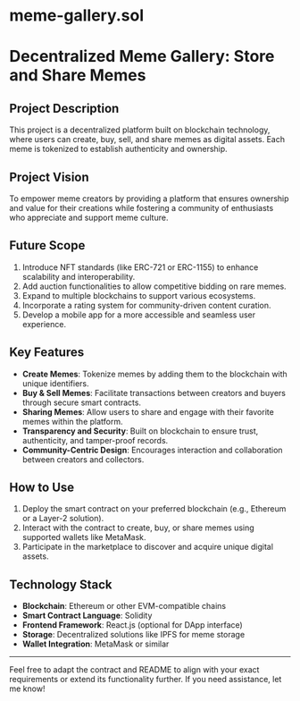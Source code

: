 # meme-gallery.sol
# Decentralized Meme Gallery: Store and Share Memes

## Project Description
This project is a decentralized platform built on blockchain technology, where users can create, buy, sell, and share memes as digital assets. Each meme is tokenized to establish authenticity and ownership.

## Project Vision
To empower meme creators by providing a platform that ensures ownership and value for their creations while fostering a community of enthusiasts who appreciate and support meme culture.

## Future Scope
1. Introduce NFT standards (like ERC-721 or ERC-1155) to enhance scalability and interoperability.
2. Add auction functionalities to allow competitive bidding on rare memes.
3. Expand to multiple blockchains to support various ecosystems.
4. Incorporate a rating system for community-driven content curation.
5. Develop a mobile app for a more accessible and seamless user experience.

## Key Features
- **Create Memes**: Tokenize memes by adding them to the blockchain with unique identifiers.
- **Buy & Sell Memes**: Facilitate transactions between creators and buyers through secure smart contracts.
- **Sharing Memes**: Allow users to share and engage with their favorite memes within the platform.
- **Transparency and Security**: Built on blockchain to ensure trust, authenticity, and tamper-proof records.
- **Community-Centric Design**: Encourages interaction and collaboration between creators and collectors.

## How to Use
1. Deploy the smart contract on your preferred blockchain (e.g., Ethereum or a Layer-2 solution).
2. Interact with the contract to create, buy, or share memes using supported wallets like MetaMask.
3. Participate in the marketplace to discover and acquire unique digital assets.

## Technology Stack
- **Blockchain**: Ethereum or other EVM-compatible chains
- **Smart Contract Language**: Solidity
- **Frontend Framework**: React.js (optional for DApp interface)
- **Storage**: Decentralized solutions like IPFS for meme storage
- **Wallet Integration**: MetaMask or similar

---

Feel free to adapt the contract and README to align with your exact requirements or extend its functionality further. If you need assistance, let me know!
